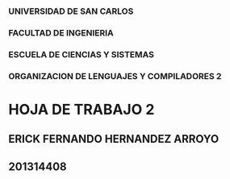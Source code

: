 ### UNIVERSIDAD DE SAN CARLOS 
### FACULTAD DE INGENIERIA 
### ESCUELA DE CIENCIAS Y SISTEMAS
### ORGANIZACION DE LENGUAJES Y COMPILADORES 2 

# HOJA DE TRABAJO 2 
## ERICK FERNANDO HERNANDEZ ARROYO
## 201314408